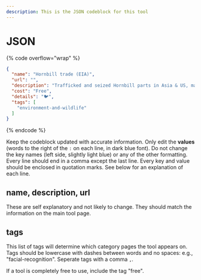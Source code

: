 ```yaml
---
description: This is the JSON codeblock for this tool
---
```


# JSON

{% code overflow="wrap" %}
```json
{
  "name": "Hornbill trade (EIA)",
  "url": "",
  "description": "Trafficked and seized Hornbill parts in Asia & US, mapped",
  "cost": "Free",
  "details": "🐦",
  "tags": [
    "environment-and-wildlife"
  ]
}
```
{% endcode %}

Keep the codeblock updated with accurate information. Only edit the **values** (words to the right of the `:` on each line, in dark blue font). Do not change the key names (left side, slightly light blue) or any of the other formatting. Every line should end in a comma except the last line. Every key and value should be enclosed in quotation marks. See below for an explanation of each line.&#x20;

## name, description, url

These are self explanatory and not likely to change. They should match the information on the main tool page.

## tags

This list of tags will determine which category pages the tool appears on. Tags should be lowercase with dashes between words and no spaces: e.g., "facial-recognition". Seperate tags with a comma `,`.

If a tool is completely free to use, include the tag "free".

